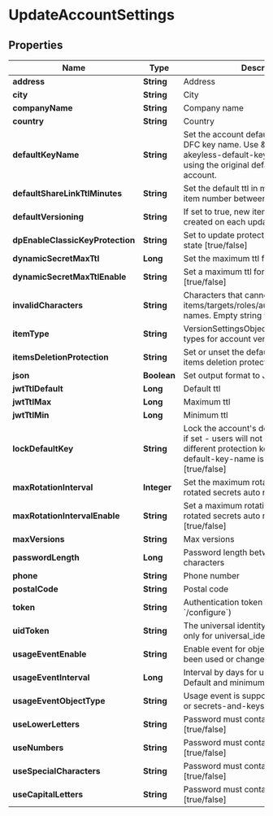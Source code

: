 

# UpdateAccountSettings


## Properties

Name | Type | Description | Notes
------------ | ------------- | ------------- | -------------
**address** | **String** | Address |  [optional]
**city** | **String** | City |  [optional]
**companyName** | **String** | Company name |  [optional]
**country** | **String** | Country |  [optional]
**defaultKeyName** | **String** | Set the account default key based on the DFC key name. Use \&quot;set-original-akeyless-default-key\&quot; to revert to using the original default key of the account. |  [optional]
**defaultShareLinkTtlMinutes** | **String** | Set the default ttl in minutes for sharing item number between 60 and 43200 |  [optional]
**defaultVersioning** | **String** | If set to true, new item version will be created on each update [true/false] |  [optional]
**dpEnableClassicKeyProtection** | **String** | Set to update protection with classic keys state [true/false] |  [optional]
**dynamicSecretMaxTtl** | **Long** | Set the maximum ttl for dynamic secrets |  [optional]
**dynamicSecretMaxTtlEnable** | **String** | Set a maximum ttl for dynamic secrets [true/false] |  [optional]
**invalidCharacters** | **String** | Characters that cannot be used for items/targets/roles/auths/event_forwarder names. Empty string will enforce nothing. |  [optional]
**itemType** | **String** | VersionSettingsObjectType defines object types for account version settings |  [optional]
**itemsDeletionProtection** | **String** | Set or unset the default behaviour of items deletion protection [true/false] |  [optional]
**json** | **Boolean** | Set output format to JSON |  [optional]
**jwtTtlDefault** | **Long** | Default ttl |  [optional]
**jwtTtlMax** | **Long** | Maximum ttl |  [optional]
**jwtTtlMin** | **Long** | Minimum ttl |  [optional]
**lockDefaultKey** | **String** | Lock the account&#39;s default protection key, if set - users will not be able to use a different protection key, relevant only if default-key-name is configured [true/false] |  [optional]
**maxRotationInterval** | **Integer** | Set the maximum rotation interval for rotated secrets auto rotation settings |  [optional]
**maxRotationIntervalEnable** | **String** | Set a maximum rotation interval for rotated secrets auto rotation settings [true/false] |  [optional]
**maxVersions** | **String** | Max versions |  [optional]
**passwordLength** | **Long** | Password length between 5 - to 50 characters |  [optional]
**phone** | **String** | Phone number |  [optional]
**postalCode** | **String** | Postal code |  [optional]
**token** | **String** | Authentication token (see &#x60;/auth&#x60; and &#x60;/configure&#x60;) |  [optional]
**uidToken** | **String** | The universal identity token, Required only for universal_identity authentication |  [optional]
**usageEventEnable** | **String** | Enable event for objects that have not been used or changed [true/false] |  [optional]
**usageEventInterval** | **Long** | Interval by days for unused objects. Default and minimum interval is 90 days |  [optional]
**usageEventObjectType** | **String** | Usage event is supported for auth method or secrets-and-keys [auth/item] |  [optional]
**useLowerLetters** | **String** | Password must contain lower case letters [true/false] |  [optional]
**useNumbers** | **String** | Password must contain numbers [true/false] |  [optional]
**useSpecialCharacters** | **String** | Password must contain special characters [true/false] |  [optional]
**useCapitalLetters** | **String** | Password must contain capital letters [true/false] |  [optional]



